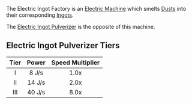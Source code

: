 The Electric Ingot Factory is an [Electric Machine](https://github.com/Slimefun/Slimefun4/wiki/Electric-Machines) which smelts [Dusts](https://github.com/TheBusyBiscuit/Slimefun4/wiki/Dusts) into their corresponding [Ingots](https://github.com/TheBusyBiscuit/Slimefun4/wiki/Ingots).

The [Electric Ingot Pulverizer](https://github.com/TheBusyBiscuit/Slimefun4/wiki/Electric-Ingot-Pulverizer) is the opposite of this machine.

## Electric Ingot Pulverizer Tiers

| Tier | Power  | Speed Multiplier |
| :--: | :----: | :--------------: |
| I    | 8 J/s  | 1.0x             |
| II   | 14 J/s | 2.0x             |
| III  | 40 J/s | 8.0x            |